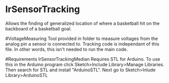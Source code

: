 # IrSensorTracking
Allows the finding of generalized location of where a basketball hit on the backboard of a basketball goal.



#VoltageMeasuring
Tool provided in folder to measure voltages from the analog pin a sensor is connected to. Tracking code is independant of this file. In other words, this isn't needed to run the main code.


#Requirements
IrSensorTrackingMedian Requires STL for Arduino. To use this in the Arduino program click Sketch>Include Library>Manage Libraries.   
Then search for STL and install "ArduinoSTL". Next go to Sketch>Inlude Library>ArduinoSTL
